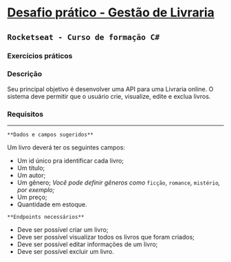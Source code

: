 # [Desafio prático - Gestão de Livraria](https://github.com/brunocasula/library)

## `Rocketseat - Curso de formação C#`

### Exercícios práticos

### Descrição

Seu principal objetivo é desenvolver uma API para uma Livraria online. 
O sistema deve permitir que o usuário crie, visualize, edite e exclua livros.


### Requisitos
___
`**Dados e campos sugeridos**`

Um livro deverá ter os seguintes campos:

- Um id único pra identificar cada livro;
- Um título;
- Um autor;
- Um gênero;
*Você pode definir gêneros como* `ficção`, `romance`, `mistério`*, por exemplo;*
- Um preço;
- Quantidade em estoque.

`**Endpoints necessários**`
- Deve ser possível criar um livro;
- Deve ser possível visualizar todos os livros que foram criados;
- Deve ser possível editar informações de um livro;
- Deve ser possível excluir um livro.

